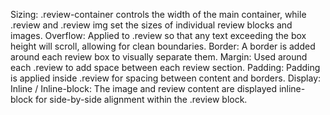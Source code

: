 Sizing: .review-container controls the width of the main container, while .review and .review img set the sizes of individual review blocks and images.
Overflow: Applied to .review so that any text exceeding the box height will scroll, allowing for clean boundaries.
Border: A border is added around each review box to visually separate them.
Margin: Used around each .review to add space between each review section.
Padding: Padding is applied inside .review for spacing between content and borders.
Display: Inline / Inline-block: The image and review content are displayed inline-block for side-by-side alignment within the .review block.